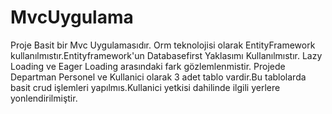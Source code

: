 # MvcUygulama
Proje Basit bir  Mvc Uygulamasıdır.
Orm teknolojisi olarak  EntityFramework kullanılmıstır.Entityframework'un Databasefirst Yaklasımı Kullanılmıstır.
Lazy Loading ve Eager Loading arasındaki fark gözlemlenmistir.
Projede Departman Personel ve Kullanici olarak 3 adet tablo vardir.Bu tablolarda basit crud işlemleri yapılmıs.Kullanici yetkisi dahilinde ilgili yerlere yonlendirilmiştir.

